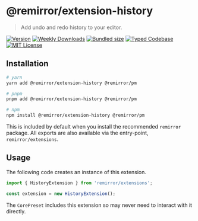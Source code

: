 # @remirror/extension-history

> Add undo and redo history to your editor.

[![Version][version]][npm] [![Weekly Downloads][downloads-badge]][npm] [![Bundled size][size-badge]][size] [![Typed Codebase][typescript]](#) [![MIT License][license]](#)

[version]: https://flat.badgen.net/npm/v/@remirror/extension-history/next
[npm]: https://npmjs.com/package/@remirror/extension-history/v/next
[license]: https://flat.badgen.net/badge/license/MIT/purple
[size]: https://bundlephobia.com/result?p=@remirror/extension-history
[size-badge]: https://flat.badgen.net/bundlephobia/minzip/@remirror/extension-history
[typescript]: https://flat.badgen.net/badge/icon/TypeScript?icon=typescript&label
[downloads-badge]: https://badgen.net/npm/dw/@remirror/extension-history/red?icon=npm

## Installation

```bash
# yarn
yarn add @remirror/extension-history @remirror/pm

# pnpm
pnpm add @remirror/extension-history @remirror/pm

# npm
npm install @remirror/extension-history @remirror/pm
```

This is included by default when you install the recommended `remirror` package. All exports are also available via the entry-point, `remirror/extensions`.

## Usage

The following code creates an instance of this extension.

```ts
import { HistoryExtension } from 'remirror/extensions';

const extension = new HistoryExtension();
```

The `CorePreset` includes this extension so may never need to interact with it directly.
